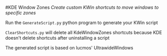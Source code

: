 #KDE Window Zones
*Create custom KWin shortcuts to move windows to specific zones*

Run the `GenerateScript.py` python program to generate your KWin script

`ClearShortcuts.py` will delete all KdeWindowZones shortcuts because KDE doesn't delete shortcuts after uninstalling a script

The generated script is based on lucmos' UltrawideWindows